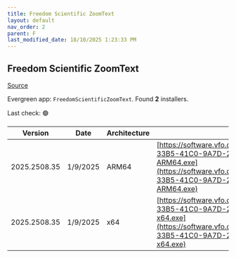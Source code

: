 ```yaml
---
title: Freedom Scientific ZoomText
layout: default
nav_order: 2
parent: F
last_modified_date: 18/10/2025 1:23:33 PM
---
```


## Freedom Scientific ZoomText

[Source](https://www.freedomscientific.com/products/software/zoomtext/)

Evergreen app: `FreedomScientificZoomText`. Found **2** installers.

Last check: 🟢

| Version      | Date     | Architecture | URI                                                                                                                                                                                                                                                                            |
| ------------ | -------- | ------------ | ------------------------------------------------------------------------------------------------------------------------------------------------------------------------------------------------------------------------------------------------------------------------------ |
| 2025.2508.35 | 1/9/2025 | ARM64        | [https://software.vfo.digital/ZoomText/2025/2025.2508.35.400/81B595D0-33B5-41C0-9A7D-27CCF7BF83F8/ZT2025.2508.35.400-Offline-ARM64.exe](https://software.vfo.digital/ZoomText/2025/2025.2508.35.400/81B595D0-33B5-41C0-9A7D-27CCF7BF83F8/ZT2025.2508.35.400-Offline-ARM64.exe) |
| 2025.2508.35 | 1/9/2025 | x64          | [https://software.vfo.digital/ZoomText/2025/2025.2508.35.400/81B595D0-33B5-41C0-9A7D-27CCF7BF83F8/ZT2025.2508.35.400-Offline-x64.exe](https://software.vfo.digital/ZoomText/2025/2025.2508.35.400/81B595D0-33B5-41C0-9A7D-27CCF7BF83F8/ZT2025.2508.35.400-Offline-x64.exe)     |
